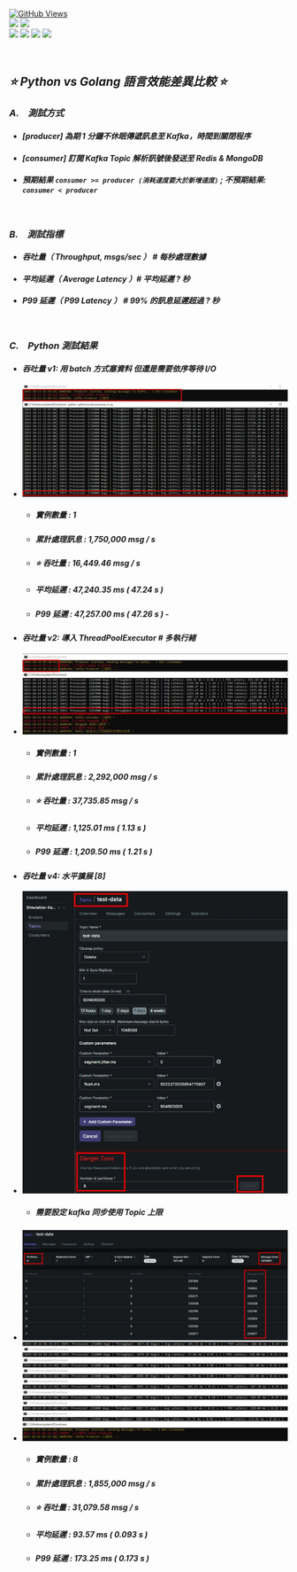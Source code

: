 <a href='https://github.com/Junwu0615/Latency-Throughput-Simulation-Test'><img alt='GitHub Views' src='https://views.whatilearened.today/views/github/Junwu0615/Latency-Throughput-Simulation-Test.svg'> <br> 
[![](https://img.shields.io/badge/Language-GO-blue.svg?style=plastic)](https://go.dev/) 
[![](https://img.shields.io/badge/Language-Python_3.12.0-blue.svg?style=plastic)](https://www.python.org/) <br>
[![](https://img.shields.io/badge/Tools-MongoDB-yellow.svg?style=plastic)](https://www.mongodb.com/)
[![](https://img.shields.io/badge/Tools-Redis-yellow.svg?style=plastic)](https://redis.io/)
[![](https://img.shields.io/badge/Tools-Apache_Kafka-yellow.svg?style=plastic)](https://kafka.apache.org/)
[![](https://img.shields.io/badge/Tools-Docker-yellow.svg?style=plastic)](https://www.docker.com/) 

<br>

## *⭐ Python vs Golang 語言效能差異比較 ⭐*
### *A.　測試方式*
- #### *[producer] 為期 1 分鐘不休眠傳遞訊息至 Kafka，時間到關閉程序*
- #### *[consumer] 訂閱 Kafka Topic 解析訊號後發送至 Redis & MongoDB*
- #### *預期結果 `consumer >= producer (消耗速度要大於新增速度)` ; 不預期結果: `consumer < producer`*

<br>

### *B.　測試指標*
- #### *吞吐量（ Throughput, msgs/sec ） # 每秒處理數據*
- #### *平均延遲（ Average Latency ）# 平均延遲 ? 秒*
- #### *P99 延遲（ P99 Latency ） # 99% 的訊息延遲超過 ? 秒*

<br>

### *C.　Python 測試結果*
- #### *吞吐量 v1: 用 batch 方式塞資料 但還是需要依序等待 I/O*
- ![JPG](../sample/python_01.jpg)
  - ##### *實例數量 : 1*
  - ##### *累計處理訊息 : 1,750,000 msg / s*
  - ##### *⭐ 吞吐量 : 16,449.46 msg / s*
  - ##### *平均延遲 : 47,240.35 ms ( 47.24 s )*
  - ##### *P99 延遲 : 47,257.00 ms ( 47.26 s )*  - 

- #### *吞吐量 v2: 導入 ThreadPoolExecutor # 多執行緒*
- ![JPG](../sample/python_02.jpg)
  - ##### *實例數量 : 1*
  - ##### *累計處理訊息 : 2,292,000 msg / s*
  - ##### *⭐ 吞吐量 : 37,735.85 msg / s*
  - ##### *平均延遲 : 1,125.01 ms ( 1.13 s )*
  - ##### *P99 延遲 : 1,209.50 ms ( 1.21 s )*

[//]: # (- #### *吞吐量 v3: 異步 I/O &#40;Asyncio&#41;*)

[//]: # (- ![JPG]&#40;../sample/python_03.jpg&#41;)

[//]: # (  - ##### *累計處理訊息 : ... msg / s*)

[//]: # (  - ##### *⭐ 吞吐量 : ... msg / s*)

[//]: # (  - ##### *平均延遲 : ... ms &#40; ... s &#41;*)

[//]: # (  - ##### *P99 延遲 : ... ms &#40; ... s &#41;*)

- #### *吞吐量 v4: 水平擴展 [8]*
- ![JPG](../sample/kafka_05.jpg)
  - ##### *需要設定 kafka 同步使用 Topic 上限*
- ![JPG](../sample/python_05.jpg)
- ![JPG](../sample/python_06.jpg)
  - ##### *實例數量 : 8*
  - ##### *累計處理訊息 : 1,855,000 msg / s*
  - ##### *⭐ 吞吐量 : 31,079.58 msg / s*
  - ##### *平均延遲 : 93.57 ms ( 0.093 s )*
  - ##### *P99 延遲 : 173.25 ms ( 0.173 s )*

<br>